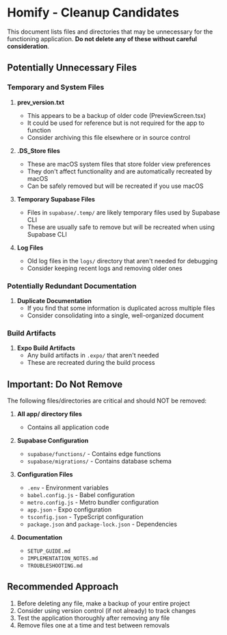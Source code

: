 # Homify - Cleanup Candidates

This document lists files and directories that may be unnecessary for the functioning application. **Do not delete any of these without careful consideration**.

## Potentially Unnecessary Files

### Temporary and System Files

1. **prev_version.txt**
   - This appears to be a backup of older code (PreviewScreen.tsx)
   - It could be used for reference but is not required for the app to function
   - Consider archiving this file elsewhere or in source control

2. **.DS_Store files**
   - These are macOS system files that store folder view preferences
   - They don't affect functionality and are automatically recreated by macOS
   - Can be safely removed but will be recreated if you use macOS

3. **Temporary Supabase Files**
   - Files in `supabase/.temp/` are likely temporary files used by Supabase CLI
   - These are usually safe to remove but will be recreated when using Supabase CLI

4. **Log Files**
   - Old log files in the `logs/` directory that aren't needed for debugging
   - Consider keeping recent logs and removing older ones

### Potentially Redundant Documentation

1. **Duplicate Documentation**
   - If you find that some information is duplicated across multiple files
   - Consider consolidating into a single, well-organized document

### Build Artifacts

1. **Expo Build Artifacts**
   - Any build artifacts in `.expo/` that aren't needed
   - These are recreated during the build process

## Important: Do Not Remove

The following files/directories are critical and should NOT be removed:

1. **All app/ directory files**
   - Contains all application code

2. **Supabase Configuration**
   - `supabase/functions/` - Contains edge functions
   - `supabase/migrations/` - Contains database schema

3. **Configuration Files**
   - `.env` - Environment variables
   - `babel.config.js` - Babel configuration
   - `metro.config.js` - Metro bundler configuration
   - `app.json` - Expo configuration
   - `tsconfig.json` - TypeScript configuration
   - `package.json` and `package-lock.json` - Dependencies

4. **Documentation**
   - `SETUP_GUIDE.md`
   - `IMPLEMENTATION_NOTES.md`
   - `TROUBLESHOOTING.md`

## Recommended Approach

1. Before deleting any file, make a backup of your entire project
2. Consider using version control (if not already) to track changes
3. Test the application thoroughly after removing any file
4. Remove files one at a time and test between removals 